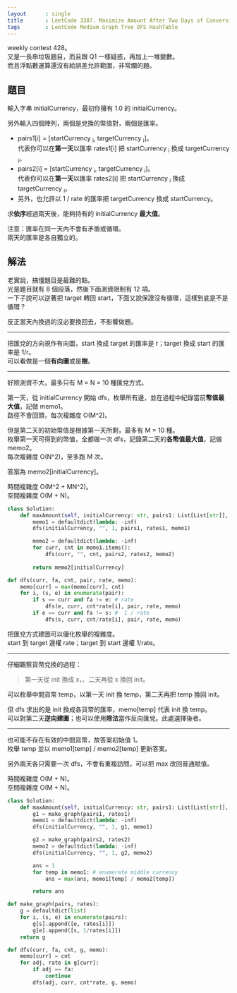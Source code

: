 ```yaml
---
layout      : single
title       : LeetCode 3387. Maximize Amount After Two Days of Conversions
tags        : LeetCode Medium Graph Tree DFS HashTable
---
```

weekly contest 428。  
又是一長串垃圾題目，而且跟 Q1 一樣疑惑，再加上一堆變數。  
而且浮點數運算還沒有給誤差允許範圍，非常爛的題。  

## 題目

輸入字串 initialCurrency，最初你擁有 1.0 的 initialCurrency。  

另外輸入四個陣列，兩個是兌換的幣值對，兩個是匯率。  

- pairs1[i] = [startCurrency <sub>i</sub>, targetCurrency <sub>i</sub>]。  
    代表你可以在**第一天**以匯率 rates1[i] 把 startCurrency <sub>i</sub> 換成 targetCurrency <sub>i</sub>。  
- pairs2[i] = [startCurrency <sub>i</sub>, targetCurrency <sub>i</sub>]。  
    代表你可以在**第一天**以匯率 rates2[i] 把 startCurrency <sub>i</sub> 換成 targetCurrency <sub>i</sub>。  
- 另外，也允許以 1 / rate 的匯率把 targetCurrency 換成 startCurrency。  

求**依序**經過兩天後，能夠持有的 initialCurrency **最大值**。  

注意：匯率在同一天內不會有矛盾或循環。  
兩天的匯率是各自獨立的。  

## 解法

老實說，搞懂題目是最難的點。  
光是題目就有 8 個段落，然後下面測資限制有 12 項。  
一下子說可以逆著把 target 轉回 start，下面又說保證沒有循環，這樣到底是不是循環？  

反正當天內換過的沒必要換回去，不影響做題。  

---

把匯兌的方向視作有向圖，start 換成 target 的匯率是 r；target 換成 start 的匯率是 1/r。  
可以看做是一個**有向圖**或是**樹**。  

---

好險測資不大，最多只有 M = N = 10 種匯兌方式。  

第一天，從 initialCurrency 開始 dfs，枚舉所有邊，並在過程中紀錄當前**幣值最大值**，記做 memo1。  
路徑不會回頭，每次複雜度 O(M^2)。  

但是第二天的初始幣值是根據第一天所剩，最多有 M = 10 種。  
枚舉第一天可得到的幣值，全都做一次 dfs，記錄第二天的**各幣值最大值**，記做 memo2。  
每次複雜度 O(N^2)，至多跑 M 次。  

答案為 memo2[initialCurrency]。  

時間複雜度 O(M^2 + MN^2)。  
空間複雜度 O(M + N)。  

```python
class Solution:
    def maxAmount(self, initialCurrency: str, pairs1: List[List[str]], rates1: List[float], pairs2: List[List[str]], rates2: List[float]) -> float:
        memo1 = defaultdict(lambda: -inf)
        dfs(initialCurrency, "", 1, pairs1, rates1, memo1)

        memo2 = defaultdict(lambda: -inf)
        for curr, cnt in memo1.items():
            dfs(curr, "", cnt, pairs2, rates2, memo2)
            
        return memo2[initialCurrency]

def dfs(curr, fa, cnt, pair, rate, memo):
    memo[curr] = max(memo[curr], cnt)
    for i, (s, e) in enumerate(pair):
        if s == curr and fa != e: # rate
            dfs(e, curr, cnt*rate[i], pair, rate, memo)
        if e == curr and fa != s: #  1 / rate
            dfs(s, curr, cnt/rate[i], pair, rate, memo)
```

把匯兌方式建圖可以優化枚舉的複雜度。  
start 到 target 邊權 rate；target 到 start 邊權 1/rate。  

---

仔細觀察貨幣兌換的過程：  
> 第一天從 init 換成 x，、二天再從 x 換回 init。  

可以枚舉中間貨幣 temp，以第一天 init 換 temp，第二天再把 temp 換回 init。  

但 dfs 求出的是 init 換成各貨幣的匯率，memo[temp] 代表 init 換 temp。  
可以對第二天**逆向建圖**；也可以使用**除法**當作反向匯兌。此處選擇後者。  

---

也可能不存在有效的中間貨幣，故答案初始值 1。  
枚舉 temp 並以 memo1[temp] / memo2[temp] 更新答案。  

另外兩天各只需要一次 dfs，不會有重複訪問，可以把 max 改回普通賦值。  

時間複雜度 O(M + N)。  
空間複雜度 O(M + N)。  

```python
class Solution:
    def maxAmount(self, initialCurrency: str, pairs1: List[List[str]], rates1: List[float], pairs2: List[List[str]], rates2: List[float]) -> float:
        g1 = make_graph(pairs1, rates1)
        memo1 = defaultdict(lambda: -inf)
        dfs(initialCurrency, "", 1, g1, memo1)

        g2 = make_graph(pairs2, rates2)
        memo2 = defaultdict(lambda: -inf)
        dfs(initialCurrency, "", 1, g2, memo2)

        ans = 1
        for temp in memo1: # enumerate middle currency
            ans = max(ans, memo1[temp] / memo2[temp])

        return ans

def make_graph(pairs, rates):
    g = defaultdict(list)
    for i, (s, e) in enumerate(pairs):
        g[s].append([e, rates[i]])
        g[e].append([s, 1/rates[i]])
    return g

def dfs(curr, fa, cnt, g, memo):
    memo[curr] = cnt
    for adj, rate in g[curr]:
        if adj == fa:
            continue
        dfs(adj, curr, cnt*rate, g, memo)
```
